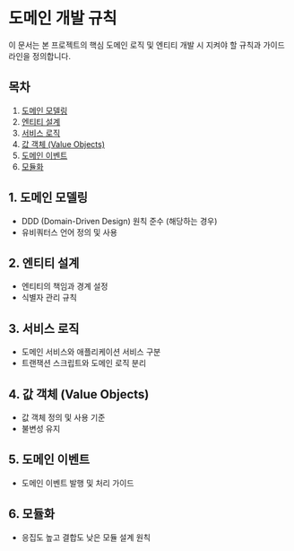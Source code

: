 # 도메인 개발 규칙

이 문서는 본 프로젝트의 핵심 도메인 로직 및 엔티티 개발 시 지켜야 할 규칙과 가이드라인을 정의합니다.

## 목차

1.  [도메인 모델링](#도메인-모델링)
2.  [엔티티 설계](#엔티티-설계)
3.  [서비스 로직](#서비스-로직)
4.  [값 객체 (Value Objects)](#값-객체-value-objects)
5.  [도메인 이벤트](#도메인-이벤트)
6.  [모듈화](#모듈화)

## 1. 도메인 모델링

-   DDD (Domain-Driven Design) 원칙 준수 (해당하는 경우)
-   유비쿼터스 언어 정의 및 사용

## 2. 엔티티 설계

-   엔티티의 책임과 경계 설정
-   식별자 관리 규칙

## 3. 서비스 로직

-   도메인 서비스와 애플리케이션 서비스 구분
-   트랜잭션 스크립트와 도메인 로직 분리

## 4. 값 객체 (Value Objects)

-   값 객체 정의 및 사용 기준
-   불변성 유지

## 5. 도메인 이벤트

-   도메인 이벤트 발행 및 처리 가이드

## 6. 모듈화

-   응집도 높고 결합도 낮은 모듈 설계 원칙 